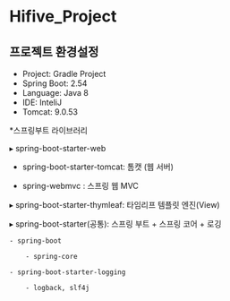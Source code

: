 # Hifive_Project

## 프로젝트 환경설정

   - Project: Gradle Project
   - Spring Boot: 2.54
   - Language: Java 8
   - IDE: InteliJ
   - Tomcat: 9.0.53
 

*스프링부트 라이브러리

 

▸ spring-boot-starter-web

  - spring-boot-starter-tomcat: 톰캣 (웹 서버)

  - spring-webmvc : 스프링 웹 MVC

 

▸ spring-boot-starter-thymleaf: 타임리프 템플릿 엔진(View)

▸ spring-boot-starter(공통): 스프링 부트 + 스프링 코어 + 로깅

    - spring-boot

        - spring-core

    - spring-boot-starter-logging

        - logback, slf4j
